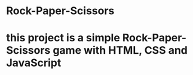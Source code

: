 # Rock-Paper-Scissors

# this project is a simple Rock-Paper-Scissors game with HTML, CSS and JavaScript
